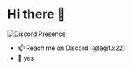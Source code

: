 # Hi there 👋

[![Discord Presence](https://lanyard-profile-readme.vercel.app/api/856933195362467862?theme=light&bg=262626&animated=true&borderRadius=30px&idleMessage=Not%20active%20now)](https://discord.com/users/856933195362467862)

- 📫 Reach me on Discord (@legit.x22)
- 🎯 yes
<!--
**ImLegiitXD/ImLegiitXD** is a ✨ _special_ ✨ repository because its `README.md` (this file) appears on your GitHub profile.
-->
